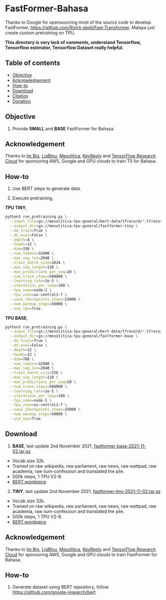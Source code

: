 # FastFormer-Bahasa

Thanks to Google for opensourcing most of the source code to develop FastFormer, https://github.com/Rishit-dagli/Fast-Transformer. Malaya just create custom pretraining on TPU.

**This directory is very lack of comments, understand Tensorflow, Tensorflow estimator, Tensorflow Dataset really helpful**.

## Table of contents
  * [Objective](#objective)
  * [Acknowledgement](#acknowledgement)
  * [How-to](#how-to)
  * [Download](#download)
  * [Citation](#citation)
  * [Donation](#donation)

## Objective

1. Provide **SMALL** and **BASE** FastFormer for Bahasa.

## Acknowledgement

Thanks to [Im Big](https://www.facebook.com/imbigofficial/), [LigBlou](https://www.facebook.com/ligblou), [Mesolitica](https://mesolitica.com/), [KeyReply](https://www.keyreply.com/) and [TensorFlow Research Cloud](https://www.tensorflow.org/tfrc) for sponsoring AWS, Google and GPU clouds to train T5 for Bahasa.

## How-to

1. Use BERT steps to generate data.

2. Execute pretraining,

**TPU TINY**,

```bash
python3 run_pretraining.py \
  --input_file=gs://mesolitica-tpu-general/bert-data/tfrecord/*.tfrecord \
  --output_dir=gs://mesolitica-tpu-general/fastformer-tiny \
  --do_train=True \
  --do_eval=False \
  --depth=4 \
  --heads=12 \
  --dim=336 \
  --num_tokens=32000 \
  --max_seq_len=2048 \
  --train_batch_size=1024 \
  --max_seq_length=128 \
  --max_predictions_per_seq=20 \
  --num_train_steps=500000 \
  --learning_rate=2e-5 \
  --iterations_per_loop=100 \
  --tpu_name=node-2 \
  --tpu_zone=us-central1-f \
  --save_checkpoints_steps=25000 \
  --num_warmup_steps=50000 \
  --use_tpu=True
```

**TPU BASE**,

```bash
python3 run_pretraining.py \
  --input_file=gs://mesolitica-tpu-general/bert-data/tfrecord/*.tfrecord \
  --output_dir=gs://mesolitica-tpu-general/fastformer-base \
  --do_train=True \
  --do_eval=False \
  --depth=12 \
  --heads=12 \
  --dim=768 \
  --num_tokens=32000 \
  --max_seq_len=2048 \
  --train_batch_size=256 \
  --max_seq_length=128 \
  --max_predictions_per_seq=20 \
  --num_train_steps=500000 \
  --learning_rate=2e-5 \
  --iterations_per_loop=100 \
  --tpu_name=node-1 \
  --tpu_zone=us-central1-f \
  --save_checkpoints_steps=25000 \
  --num_warmup_steps=50000 \
  --use_tpu=True
```

## Download

1. **BASE**, last update 2nd November 2021, [fastformer-base-2021-11-02.tar.gz](https://f000.backblazeb2.com/file/malaya-model/pretrained/fastformer-base-2021-11-02.tar.gz)

  - Vocab size 32k.
  - Trained on raw wikipedia, raw parliament, raw news, raw wattpad, raw academia, raw iium-confession and translated the pile.
  - 500k steps, 1 TPU V2-8.
  - [BERT.wordpiece](../bert/tokenizer/BERT.wordpiece)

2. **TINY**, last update 2nd November 2021, [fastformer-tiny-2021-11-02.tar.gz](https://f000.backblazeb2.com/file/malaya-model/pretrained/fastformer-tiny-2021-11-02.tar.gz)

  - Vocab size 32k.
  - Trained on raw wikipedia, raw parliament, raw news, raw wattpad, raw academia, raw iium-confession and translated the pile.
  - 500k steps, 1 TPU V2-8.
  - [BERT.wordpiece](../bert/tokenizer/BERT.wordpiece)


## Acknowledgement

Thanks to [Im Big](https://www.facebook.com/imbigofficial/), [LigBlou](https://www.facebook.com/ligblou), [Mesolitica](https://mesolitica.com/), [KeyReply](https://www.keyreply.com/) and [TensorFlow Research Cloud](https://www.tensorflow.org/tfrc) for sponsoring AWS, Google and GPU clouds to train FastFormer for Bahasa.

## How-to

1. Generate dataset using BERT repository, follow https://github.com/google-research/bert

